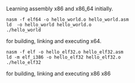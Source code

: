 Learning assembly x86 and x86_64 initially.

```
nasm -f elf64 -o hello_world.o hello_world.asm
ld  -o hello_world hello_world.o
./hello_world
```
for building, linking and executing x64.

```
nasm -f elf -o hello_elf32.o hello_elf32.asm
ld -m elf_i386 -o hello_elf32 hello_elf32.o
./hello_elf32
```
for building, linking and executing x86 x86
